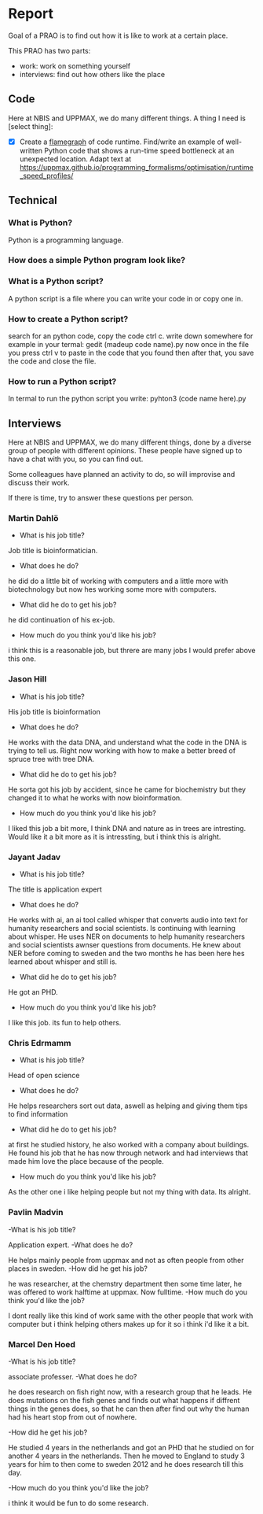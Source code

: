 # Report

Goal of a PRAO is to find out how it is like to work at a certain place.

This PRAO has two parts:

- work: work on something yourself
- interviews: find out how others like the place

## Code

Here at NBIS and UPPMAX, we do many different things.
A thing I need is [select thing]:

- [X] Create a [flamegraph](images/example_flamegraph.png)
  of code runtime.
  Find/write an example of well-written Python code
  that shows a run-time speed bottleneck
  at an unexpected location.
  Adapt text at <https://uppmax.github.io/programming_formalisms/optimisation/runtime_speed_profiles/>

## Technical

### What is Python?

Python is a programming language.
### How does a simple Python program look like?

### What is a Python script?

A python script is a file where you can write your code in or copy one in.
### How to create a Python script?

search for an python code, copy the code ctrl c. write down somewhere for example in your termal: gedit (madeup code name).py
now once in the file you press ctrl v to paste in the code that you found then after that, you save the code and close the file.
### How to run a Python script?

 In termal to run the python script you write: pyhton3 (code name here).py

## Interviews

Here at NBIS and UPPMAX, we do many different things,
done by a diverse group of people with different opinions.
These people have signed up to have a chat with you,
so you can find out.

Some colleagues have planned an activity to do,
so will improvise and discuss their work.

If there is time, try to answer these questions per person.

### Martin Dahlö

- What is his job title?

Job title is bioinformatician.
- What does he do?

he did do a little bit of working with computers and a little more with biotechnology but now hes working some more with computers.
- What did he do to get his job?

he did continuation of his ex-job.
- How much do you think you'd like his job?

i think this is a reasonable job, but threre are many jobs I would prefer above this one.


### Jason Hill

- What is his job title?

His job title is bioinformation
- What does he do?

He works with the data DNA, and understand what the code in the DNA is trying to tell us. Right now working with how to make a better breed of spruce tree with tree DNA.
- What did he do to get his job?

He sorta got his job by accident, since he came for biochemistry but they changed it to what he works with now bioinformation.
- How much do you think you'd like his job?

I liked this job a bit more, I think DNA and nature as in trees are intresting. Would like it a bit more as it is intressting, but i think this is alright.

### Jayant Jadav

- What is his job title?

The title is application expert
- What does he do?

He works with ai, an ai tool called whisper that converts audio into text for humanity researchers and social scientists. Is continuing with learning about whisper. He uses NER on documents to help humanity researchers and social scientists awnser questions from documents. He knew about NER before coming to sweden and the two months he has been here hes learned about whisper and still is.
- What did he do to get his job?

He got an PHD.
- How much do you think you'd like his job?

I like this job. its fun to help others.

### Chris Edrmamm
- What is his job title?

Head of open science
- What does he do?

He helps researchers sort out data, aswell as helping and giving them tips to find information
- What did he do to get his job?

at first he studied history, he also worked with a company about buildings. He found his job that he has now through network and had interviews that made him love the place because of the people.
- How much do you think you'd like his job?

As the other one i like helping people but not my thing with data. Its alright.

### Pavlin Madvin

-What is his job title? 

Application expert.
-What does he do? 

He helps mainly people from uppmax and not as often people from other places in sweden.
-How did he get his job?

he was researcher, at the chemstry department then some time later, he was offered to work halftime at uppmax. Now fulltime.
-How much do you think you'd like the job?

I dont really like this kind of work same with the other people that work with computer but i think helping others makes up for it so i think i'd like it a bit.

### Marcel Den Hoed

-What is his job title?

associate professer.
-What does he do?

he does research on fish right now, with a research group that he leads. He does mutations on the fish genes and finds out what happens if diffrent things in the genes does, so that he can then after find out why the human had his heart stop from out of nowhere.

-How did he get his job?

He studied 4 years in the netherlands and got an PHD that he studied on for another 4 years in the netherlands. Then he moved to England to study 3 years for him to then come to sweden 2012 and he does research till this day.

-How much do you think you'd like the job?

i think it would be fun to do some research.
